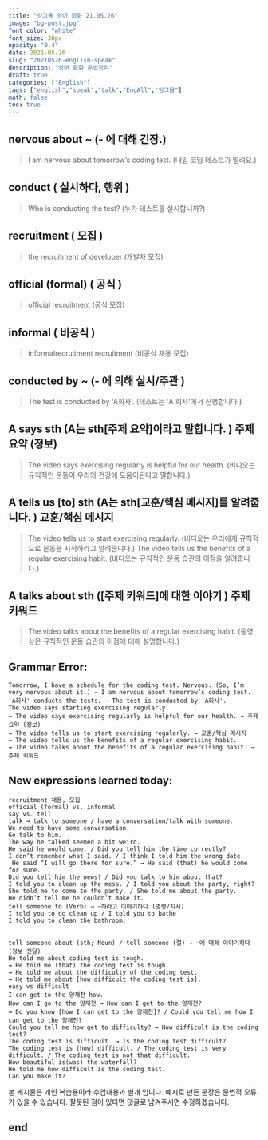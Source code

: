 ```yaml
---
title: "잉그올 영어 회화 21.05.26"
image: "bg-post.jpg"
font_color: "white"
font_size: 30px
opacity: "0.4"
date: 2021-05-26
slug: "20210526-english-speak"
description: "영어 회화 문법정리"
draft: true
categories: ["English"]
tags: ["english","speak","talk","EngAll","잉그올"]
math: false
toc: true
---
```


## nervous about ~ (- 에 대해 긴장.) 
> I am nervous about tomorrow’s coding test. (내일 코딩 테스트가 떨려요.)


##  conduct ( 실시하다, 행위 )
> Who is conducting the test? (누가 테스트를 실시합니까?)

##  recruitment ( 모집 )
> the recruitment of developer (개발자 모집)

##  official (formal) ( 공식 )
> official recruitment (공식 모집)

##  informal ( 비공식 )
> informalrecruitment recruitment (비공식 채용 모집)

##  conducted by ~ (- 에 의해 실시/주관 )
> The test is conducted by 'A회사'. (테스트는 'A 회사'에서 진행합니다.)

## A says sth (A는 sth[주제 요약]이라고 말합니다. ) 주제 요약 (정보)
> The video says exercising regularly is helpful for our health. (비디오는 규칙적인 운동이 우리의 건강에 도움이된다고 말합니다.)

## A tells us [to] sth (A는 sth[교훈/핵심 메시지]를 알려줍니다. ) 교훈/핵심 메시지
> The video tells us to start exercising regularly. (비디오는 우리에게 규칙적으로 운동을 시작하라고 알려줍니다.)
> The video tells us the benefits of a regular exercising habit. (비디오는 규칙적인 운동 습관의 이점을 알려줍니다.)

## A talks about sth ([주제 키워드]에 대한 이야기 ) 주제 키워드
> The video talks about the benefits of a regular exercising habit. (동영상은 규칙적인 운동 습관의 이점에 대해 설명합니다.)



## Grammar Error:  
```
Tomorrow, I have a schedule for the coding test. Nervous. (So, I’m very nervous about it.) → I am nervous about tomorrow’s coding test.
'A회사' conducts the tests. → The test is conducted by 'A회사'.
The video says starting exercising regularly. 
→ The video says exercising regularly is helpful for our health. → 주제 요약 (정보)
→ The video tells us to start exercising regularly. → 교훈/핵심 메시지
→ The video tells us the benefits of a regular exercising habit.
→ The video talks about the benefits of a regular exercising habit. → 주제 키워드
```

## New expressions learned today: 
```conduct 실시하다 (Who is conducting the test?)
recruitment 채용, 모집
official (formal) vs. informal 
say vs. tell 
talk → talk to someone / have a conversation/talk with someone.
We need to have some conversation. 
Go talk to him. 
The way he talked seemed a bit weird.
He said he would come. / Did you tell him the time correctly? 
I don’t remember what I said. / I think I told him the wrong date.
 He said “I will go there for sure.” → He said (that) he would come for sure.
Did you tell him the news? / Did you talk to him about that?
I told you to clean up the mess. / I told you about the party, right?
She told me to come to the party. / She told me about the party.
He didn’t tell me he couldn’t make it.
tell someone to (Verb) → ~하라고 이야기하다 (명령/지시)
I told you to do clean up / I told you to bathe 
I told you to clean the bathroom. 


tell someone about (sth; Noun) / tell someone (절) → ~에 대해 이야기하다 (정보 전달)
He told me about coding test is tough.
→ He told me (that) the coding test is tough.
→ He told me about the difficulty of the coding test.
→ He told me about [how difficult the coding test is].
easy vs difficult
I can get to the 양재천 how.
How can I go to the 양재천 → How can I get to the 양재천?
→ Do you know [how I can get to the 양재천]? / Could you tell me how I can get to the 양재천? 
Could you tell me how get to difficulty? → How difficult is the coding test?
The coding test is difficult. → Is the coding test difficult?
The coding test is (how) difficult. / The coding test is very difficult. / The coding test is not that difficult.
How beautiful is(was) the waterfall? 
He told me how difficult is the coding test.
Can you make it? 
```


본 게시물은 개인 복습용이라 수업내용과 별개 입니다.
예시로 만든 문장은 문법적 오류가 있을 수 있습니다. 
잘못된 점이 있다면 댓글로 남겨주시면 수정하겠습니다. 


## end